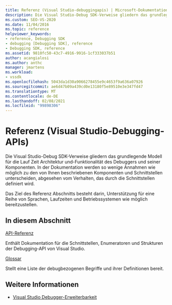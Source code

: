 ```yaml
---
title: Referenz (Visual Studio-debuggingapis) | Microsoft-Dokumentation
description: Die Visual Studio-Debug SDK-Verweise gliedern das grundlegende Modell für die Lauf Zeit Architektur und-Funktionalität des Debuggers und seiner Komponenten.
ms.custom: SEO-VS-2020
ms.date: 11/04/2016
ms.topic: reference
helpviewer_keywords:
- reference, Debugging SDK
- debugging [Debugging SDK], reference
- Debugging SDK, reference
ms.assetid: 9810fc50-43c7-4916-9916-1cf333037b51
author: acangialosi
ms.author: anthc
manager: jmartens
ms.workload:
- vssdk
ms.openlocfilehash: 5043da1d30a9066278455e9c4653f9a636a07926
ms.sourcegitcommit: ae6d47b09a439cd0e13180f5e89510e3e347fd47
ms.translationtype: MT
ms.contentlocale: de-DE
ms.lasthandoff: 02/08/2021
ms.locfileid: "99898306"
---
```

# <a name="reference-visual-studio-debugging-apis"></a>Referenz (Visual Studio-Debugging-APIs)

Die Visual Studio-Debug SDK-Verweise gliedern das grundlegende Modell für die Lauf Zeit Architektur und-Funktionalität des Debuggers und seiner Komponenten. In der Dokumentation werden so wenige Annahmen wie möglich zu den von Ihnen beschriebenen Komponenten und Schnittstellen unterscheiden, abgesehen vom Verhalten, das durch die Schnittstellen definiert wird.

Das Ziel des Referenz Abschnitts besteht darin, Unterstützung für eine Reihe von Sprachen, Laufzeiten und Betriebssystemen wie möglich bereitzustellen.

## <a name="in-this-section"></a>In diesem Abschnitt

[API-Referenz](../../../extensibility/debugger/reference/api-reference-visual-studio-debugging.md)

Enthält Dokumentation für die Schnittstellen, Enumeratoren und Strukturen der Debugging-API von Visual Studio.

[Glossar](../../../extensibility/debugger/reference/visual-studio-debugger-glossary.md)

Stellt eine Liste der debugbezogenen Begriffe und ihrer Definitionen bereit.

## <a name="see-also"></a>Weitere Informationen

- [Visual Studio Debugger-Erweiterbarkeit](../../../extensibility/debugger/visual-studio-debugger-extensibility.md)
